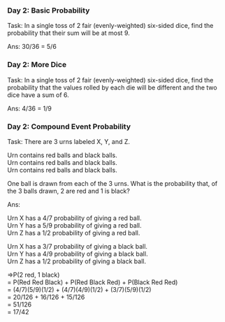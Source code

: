 
### Day 2: Basic Probability

Task:
In a single toss of 2 fair (evenly-weighted) six-sided dice, find the probability that their sum will be at most 9.

Ans: 30/36 = 5/6

### Day 2: More Dice

Task:
In a single toss of 2 fair (evenly-weighted) six-sided dice, find the probability that the values rolled by each die will be different and the two dice have a sum of 6.

Ans: 4/36 = 1/9

### Day 2: Compound Event Probability

Task:
There are 3 urns labeled X, Y, and Z.

Urn contains red balls and black balls. <br>
Urn contains red balls and black balls. <br>
Urn contains red balls and black balls. <br>

One ball is drawn from each of the 3 urns. What is the probability that, of the 3 balls drawn, 2 are red and 1 is black?

Ans:

Urn X has a 4/7 probability of giving a red ball. <br>
Urn Y has a 5/9 probability of giving a red ball. <br>
Urn Z has a 1/2 probability of giving a red ball. <br>

Urn X has a 3/7 probability of giving a black ball. <br>
Urn Y has a 4/9 probability of giving a black ball. <br>
Urn Z has a 1/2 probability of giving a black ball. <br>

=>P(2 red, 1 black) <br>
= P(Red Red Black) + P(Red Black Red) + P(Black Red Red) <br>
= (4/7)(5/9)(1/2) + (4/7)(4/9)(1/2) + (3/7)(5/9)(1/2) <br>
= 20/126 + 16/126 + 15/126  <br>
= 51/126  <br>
= 17/42  


